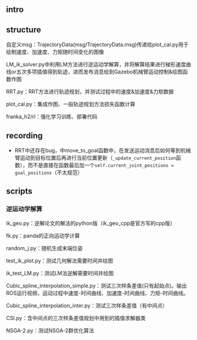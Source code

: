 ## intro



## structure

自定义msg：TrajectoryData(msg/TrajectoryData.msg)传递给plot_cal.py用于绘制速度、加速度、力矩随时间变化的图像

LM_ik_solver.py中利用LM方法进行逆运动学解算，并将解算结果进行梯形速度曲线or五次多项插值得到轨迹，进而发布消息给到Gazebo机械臂运动控制&绘图函数作图

RRT.py：RRT方法进行轨迹规划，并测试过程中的速度&加速度&力矩数据

plot_cal.py：集成作图、一般轨迹规划方法损失函数计算

franka_h2/rl：强化学习训练、部署代码


## recording




- RRT中还存在bug，中move_to_goal函数中，在发送运动消息后如何等到机械臂运动到目标位置后再进行当前位置更新（`_update_current_position`函数），而不是直接在函数最后加一个`self.current_joint_positions = goal_positions`（不太规范）


## scripts

### 逆运动学解算

ik_geo.py：逆解论文的解法的python版（ik_geo_cpp是官方写的cpp版）

fk.py：panda的正向运动学计算

random_j.py：随机生成末端位姿

test_ik_plot.py：测试几何解法需要时间并绘图

ik_test_LM.py：测试LM法逆解需要时间并绘图

Cubic_spline_interpolation_simple.py：测试三次样条差值(只有起始点)。输出ROS运行视频，运动过程中速度-时间曲线、加速度-时间曲线、力矩-时间曲线。

Cubic_spline_interpolation_inter.py：测试三次样条差值（有中间点）

CSI.py：含中间点的三次样条差值规划中用到的插值求解器类

NSGA-2.py：测试NSGA-2群优化算法



